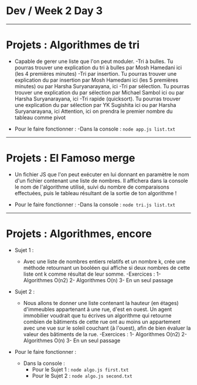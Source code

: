 # Dev / Week 2 Day 3

---

# Projets : Algorithmes de tri

- Capable de gerer une liste que l'on peut moduler.
  -Tri à bulles. Tu pourras trouver une explication du tri à bulles par Mosh Hamedani ici (les 4 premières minutes)
  -Tri par insertion. Tu pourras trouver une explication du par insertion par Mosh Hamedani ici (les 5 premières minutes) ou par Harsha Suryanarayana, ici
  -Tri par sélection. Tu pourras trouver une explication du par sélection par Michael Sambol ici ou par Harsha Suryanarayana, ici
  -Tri rapide (quicksort). Tu pourras trouver une explication du par sélection par YK Sugishita ici ou par Harsha Suryanarayana, ici
    Attention, ici on prendra le premier nombre du tableau comme pivot

- Pour le faire fonctionner : 
  -Dans la console : ```node app.js list.txt```

---

# Projets : El Famoso merge

- Un fichier JS que l'on peut exécuter en lui donnant en paramètre le nom d'un fichier contenant une liste de nombres. Il affichera dans la console le nom de l'algorithme utilisé, suivi du nombre de comparaisons effectuées, puis le tableau résultant de la sortie de ton algorithme !

- Pour le faire fonctionner : 
  -Dans la console : ```node tri.js list.txt```

---

# Projets : Algorithmes, encore

- Sujet 1 :
  - Avec une liste de nombres entiers relatifs et un nombre k, crée une méthode retournant un booléen qui affiche si deux nombres de cette liste ont k comme résultat de leur somme.
    -Exercices : 
      1- Algorithmes O(n2)
      2- Algorithmes O(n)
      3- En un seul passage

- Sujet 2 : 
  - Nous allons te donner une liste contenant la hauteur (en étages) d'immeubles appartenant à une rue, d'est en ouest. Un agent immobilier voudrait que tu écrives un algorithme qui retourne combien de bâtiments de cette rue ont au moins un appartement avec une vue sur le soleil couchant (à l'ouest), afin de bien évaluer la valeur des bâtiments de la rue.
    -Exercices : 
      1- Algorithmes O(n2)
      2- Algorithmes O(n)
      3- En un seul passage

- Pour le faire fonctionner :
  - Dans la console :
    - Pour le Sujet 1 : ```node algo.js first.txt```
    - Pour le Sujet 2 : ```node algo.js second.txt```
